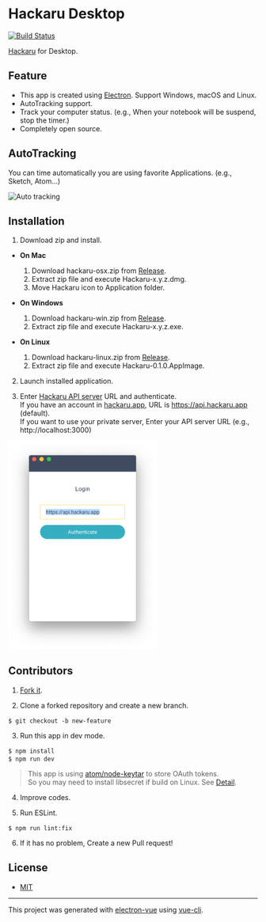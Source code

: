 # Hackaru Desktop

[![Build Status](https://travis-ci.org/ktmouk/hackaru-desktop.svg?branch=master)](https://travis-ci.org/ktmouk/hackaru-desktop)

[Hackaru](https://github.com/ktmouk/hackaru) for Desktop.

## Feature

- This app is created using [Electron](https://github.com/electron/electron). Support Windows, macOS and Linux.
- AutoTracking support.
- Track your computer status. (e.g., When your notebook will be suspend, stop the timer.)
- Completely open source.

## AutoTracking
You can time automatically you are using favorite Applications. (e.g., Sketch, Atom...)

![Auto tracking](./docs/images/auto-tracking.gif)

## Installation

1. Download zip and install.
  - **On Mac**
    1. Download hackaru-osx.zip from [Release](https://github.com/ktmouk/hackaru-desktop/releases).
    2. Extract zip file and execute Hackaru-x.y.z.dmg.
    3. Move Hackaru icon to Application folder.

  - **On Windows**
    1. Download hackaru-win.zip from [Release](https://github.com/ktmouk/hackaru-desktop/releases).
    2. Extract zip file and execute Hackaru-x.y.z.exe.

  - **On Linux**
     1. Download hackaru-linux.zip from [Release](https://github.com/ktmouk/hackaru-desktop/releases).
     2. Extract zip file and execute Hackaru-0.1.0.AppImage.

2. Launch installed application.

3. Enter [Hackaru API server](https://github.com/ktmouk/hackaru-api) URL and authenticate.  
   If you have an account in [hackaru.app](https://hackaru.app), URL is https://api.hackaru.app (default).  
   If you want to use your private server, Enter your API server URL (e.g., http://localhost:3000)


  <img src="./docs/images/login_screen.png" width="300">

## Contributors

1. [Fork it](https://github.com/ktmouk/hackaru-desktop/fork).

2. Clone a forked repository and create a new branch.
```
$ git checkout -b new-feature
```

3. Run this app in dev mode.
```
$ npm install
$ npm run dev
```
> This app is using [atom/node-keytar](https://github.com/atom/node-keytar) to store OAuth tokens.  
> So you may need to install libsecret if build on Linux. See [Detail](https://github.com/atom/node-keytar).

4. Improve codes.

5. Run ESLint.
```
$ npm run lint:fix
```

6. If it has no problem, Create a new Pull request!

## License

- [MIT](./LICENSE)

---

This project was generated with [electron-vue](https://github.com/SimulatedGREG/electron-vue) using [vue-cli](https://github.com/vuejs/vue-cli).
